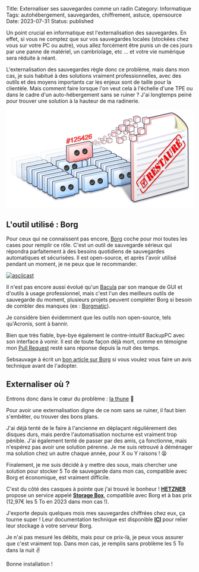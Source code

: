 Title: Externaliser ses sauvegardes comme un radin
Category: Informatique
Tags: autohébergement, sauvegardes, chiffrement, astuce, opensource
Date: 2023-07-31
Status: published

Un point crucial en informatique est l'externalisation des sauvegardes. En effet, si vous ne comptez que sur vos sauvegardes locales (stockées chez vous sur votre PC ou autre), vous allez forcément être punis un de ces jours par une panne de matériel, un cambriolage, etc ... et votre vie numérique sera réduite à néant.

L'externalisation des sauvegardes règle donc ce problème, mais dans mon cas, je suis habitué à des solutions vraiment professionnelles, avec des outils et des moyens importants car les enjeux sont de taille pour la clientèle. Mais comment faire lorsque l'on veut cela à l'échelle d'une TPE ou dans le cadre d'un auto-hébergement sans se ruiner ? J'ai longtemps peiné pour trouver une solution à la hauteur de ma radinerie.

![Sauvegardes](../../assets/backup.png)

## L'outil utilisé : Borg

Pour ceux qui ne connaissent pas encore, [Borg](https://borgbackup.org) coche pour moi toutes les cases pour remplir ce rôle. C'est un outil de sauvegarde sérieux qui répondra parfaitement à des besoins quotidiens de sauvegardes automatiques et sécurisées. Il est open-source, et après l'avoir utilisé pendant un moment, je ne peux que le recommander.

[![asciicast](https://asciinema.org/a/133292.svg)](https://www.borgbackup.org/demo.html)

Il n'est pas encore aussi évolué qu'un [Bacula](https://bacula.org) par son manque de GUI et d'outils à usage professionnel, mais c'est l'un des meilleurs outils de sauvegarde du moment, plusieurs projets peuvent compléter Borg si besoin de combler des manques (ex : [Borgmatic](https://torsion.org/borgmatic)).

Je considère bien évidemment que les outils non open-source, tels qu'Acronis, sont à bannir.

Bien que très fiable, bye-bye également le contre-intuitif BackupPC avec son interface à vomir. Il est de toute façon déjà mort, comme en témoigne mon [Pull Request](https://github.com/backuppc/backuppc/pull/419) resté sans réponse depuis la nuit des temps.

Sebsauvage à écrit un [bon article sur Borg](https://sebsauvage.net/wiki/doku.php?id=borgbackup) si vous voulez vous faire un avis technique avant de l'adopter.

## Externaliser où ?

Entrons donc dans le cœur du problème : [la thune](https://youtu.be/Eo9JmYYbACA?t=161) 💸

Pour avoir une externalisation digne de ce nom sans se ruiner, il faut bien s'embêter, ou trouver des bons plans.

J'ai déjà tenté de le faire à l'ancienne en déplaçant régulièrement des disques durs, mais perdre l'automatisation nocturne est vraiment trop pénible. J'ai également tenté de passer par des amis, ça fonctionne, mais n'espérez pas avoir une solution pérenne. Je me suis retrouvé à déménager ma solution chez un autre chaque année, pour X ou Y raisons ! 😫

Finalement, je me suis décidé à y mettre des sous, mais chercher une solution pour stocker 5 To de sauvegarde dans mon cas, compatible avec Borg et économique, est vraiment difficile.

C'est du côté des casques à pointe que j'ai trouvé le bonheur ! **[HETZNER](https://www.hetzner.com)** propose un service appelé **[Storage Box](https://www.hetzner.com/storage/storage-box)**, compatible avec Borg et à bas prix (12,97€ les 5 To en 2023 dans mon cas !).

J'exporte depuis quelques mois mes sauvegardes chiffrées chez eux, ça tourne super ! Leur documentation technique est disponible **[<i class="fa fa-link"></i> ICI](https://community.hetzner.com/tutorials/install-and-configure-borgbackup)** pour relier leur stockage à votre serveur Borg.

Je n'ai pas mesuré les débits, mais pour ce prix-là, je peux vous assurer que c'est vraiment top. Dans mon cas, je remplis sans problème les 5 To dans la nuit ✌️

Bonne installation !
